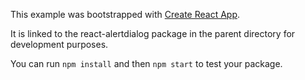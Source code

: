 This example was bootstrapped with [Create React App](https://github.com/facebook/create-react-app).

It is linked to the react-alertdialog package in the parent directory for development purposes.

You can run `npm install` and then `npm start` to test your package.
